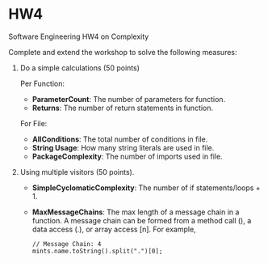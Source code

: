 # HW4
Software Engineering HW4 on Complexity


Complete and extend the workshop to solve the following measures:

1. Do a simple calculations (50 points)

   Per Function:

   * **ParameterCount**: The number of parameters for function.
   * **Returns**: The number of return statements in function. 

   For File:
 
   * **AllConditions**: The total number of conditions in file.
   * **String Usage**: How many string literals are used in file.
   * **PackageComplexity**: The number of imports used in file.

2. Using multiple visitors (50 points).

   * **SimpleCyclomaticComplexity**: The number of if statements/loops + 1.
   * **MaxMessageChains**: The max length of a message chain in a function. A message chain can be formed from a method call (), a data access (.), or array access [n].
     For example, 
     
     ```
     // Message Chain: 4
     mints.name.toString().split(".")[0];
     ``` 
